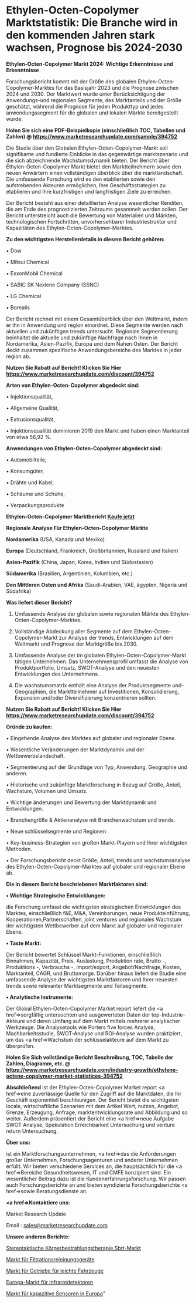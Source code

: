 # Ethylen-Octen-Copolymer Marktstatistik: Die Branche wird in den kommenden Jahren stark wachsen, Prognose bis 2024-2030

<strong>Ethylen-Octen-Copolymer Markt 2024: Wichtige Erkenntnisse und Erkenntnisse</strong>

Forschungsbericht kommt mit der Größe des globalen Ethylen-Octen-Copolymer-Marktes für das Basisjahr 2023 und die Prognose zwischen 2024 und 2030. Der Marktwert wurde unter Berücksichtigung der Anwendungs-und regionalen Segmente, des Marktanteils und der Größe geschätzt, während die Prognose für jeden Produkttyp und jedes anwendungssegment für die globalen und lokalen Märkte bereitgestellt wurde.

<strong>Holen Sie sich eine PDF-Beispielkopie (einschließlich TOC, Tabellen und Zahlen) @
</strong><strong><a href=https://www.marketresearchupdate.com/sample/394752><strong>https://www.marketresearchupdate.com/sample/394752</u></font></a></strong></strong>

Die Studie über den Globalen Ethylen-Octen-Copolymer-Markt soll signifikante und fundierte Einblicke in das gegenwärtige marktszenario und die sich abzeichnende Wachstumsdynamik bieten. Der Bericht über Ethylen-Octen-Copolymer Markt bietet den Marktteilnehmern sowie den neuen Anwärtern einen vollständigen überblick über die marktlandschaft. Die umfassende Forschung wird es den etablierten sowie den aufstrebenden Akteuren ermöglichen, Ihre Geschäftsstrategien zu etablieren und Ihre kurzfristigen und langfristigen Ziele zu erreichen.

Der Bericht besteht aus einer detaillierten Analyse wesentlicher Renditen, die am Ende des prognostizierten Zeitraums gesammelt werden sollen. Der Bericht unterstreicht auch die Bewertung von Materialien und Märkten, technologischen Fortschritten, unvorhersehbarer Industriestruktur und Kapazitäten des Ethylen-Octen-Copolymer-Marktes.

<strong>Zu den wichtigsten Herstellerdetails in diesem Bericht gehören:</strong>

• Dow

• Mitsui Chemical

• ExxonMobil Chemical

• SABIC SK Nexlene Company (SSNC)

• LG Chemical

• Borealis

Der Bericht rechnet mit einem Gesamtüberblick über den Weltmarkt, indem er ihn in Anwendung und region einordnet. Diese Segmente werden nach aktuellen und zukünftigen trends untersucht. Regionale Segmentierung beinhaltet die aktuelle und zukünftige Nachfrage nach Ihnen in Nordamerika, Asien-Pazifik, Europa und dem Nahen Osten. Der Bericht deckt zusammen spezifische Anwendungsbereiche des Marktes in jeder region ab.

<strong>Nutzen Sie Rabatt auf Bericht! Klicken Sie Hier
</strong><strong><a href=https://www.marketresearchupdate.com/discount/394752>https://www.marketresearchupdate.com/discount/394752</b></u></font></strong></a>

<strong>Arten von Ethylen-Octen-Copolymer abgedeckt sind:</strong>

• Injektionsqualität,

• Allgemeine Qualität,

• Extrusionsqualität,

• Injektionsqualität dominieren 2019 den Markt und haben einen Marktanteil von etwa 56,92 %.

<strong>Anwendungen von Ethylen-Octen-Copolymer abgedeckt sind:</strong>

• Automobilteile,

• Konsumgüter,

• Drähte und Kabel,

• Schäume und Schuhe,

• Verpackungsprodukte

<strong>Ethylen-Octen-Copolymer Marktbericht <a href=https://www.marketresearchupdate.com/buynow/394752>Kaufe jetzt</a></strong>

<strong>Regionale Analyse Für Ethylen-Octen-Copolymer Märkte</strong>

<strong>Nordamerika</strong> (USA, Kanada und Mexiko)

<strong>Europa</strong> (Deutschland, Frankreich, Großbritannien, Russland und Italien)

<strong>Asien-Pazifik</strong> (China, Japan, Korea, Indien und Südostasien)

<strong>Südamerika</strong> (Brasilien, Argentinien, Kolumbien, etc.)

<strong>Den Mittleren</strong> <strong>Osten und Afrika</strong> (Saudi-Arabien, VAE, ägypten, Nigeria und Südafrika)

<strong>Was liefert dieser Bericht?</strong>

1. Umfassende Analyse der globalen sowie regionalen Märkte des Ethylen-Octen-Copolymer-Marktes.

2. Vollständige Abdeckung aller Segmente auf dem Ethylen-Octen-Copolymer-Markt zur Analyse der trends, Entwicklungen auf dem Weltmarkt und Prognose der Marktgröße bis 2030.

3. Umfassende Analyse der im globalen Ethylen-Octen-Copolymer-Markt tätigen Unternehmen. Das Unternehmensprofil umfasst die Analyse von Produktportfolio, Umsatz, SWOT-Analyse und den neuesten Entwicklungen des Unternehmens.

4. Die wachstumsmatrix enthält eine Analyse der Produktsegmente und-Geographien, die Marktteilnehmer auf Investitionen, Konsolidierung, Expansion und/oder Diversifizierung konzentrieren sollten.

<strong>Nutzen Sie Rabatt auf Bericht! Klicken Sie Hier
</strong><strong><a href=https://www.marketresearchupdate.com/discount/394752>https://www.marketresearchupdate.com/discount/394752</b></u></font></strong></a>

<strong>Gründe zu kaufen:</strong>

• Eingehende Analyse des Marktes auf globaler und regionaler Ebene.

• Wesentliche Veränderungen der Marktdynamik und der Wettbewerbslandschaft.

• Segmentierung auf der Grundlage von Typ, Anwendung, Geographie und anderen.

• Historische und zukünftige Marktforschung in Bezug auf Größe, Anteil, Wachstum, Volumen und Umsatz.

• Wichtige änderungen und Bewertung der Marktdynamik und Entwicklungen.

• Branchengröße &amp; Aktienanalyse mit Branchenwachstum und trends.

• Neue schlüsselsegmente und Regionen

• Key-business-Strategien von großen Markt-Playern und Ihrer wichtigsten Methoden.

• Der Forschungsbericht deckt Größe, Anteil, trends und wachstumsanalyse des Ethylen-Octen-Copolymer-Marktes auf globaler und regionaler Ebene ab.

<strong>Die in diesem Bericht beschriebenen Marktfaktoren sind:</strong>

<strong>• Wichtige Strategische Entwicklungen:</strong>

die Forschung umfasst die wichtigsten strategischen Entwicklungen des Marktes, einschließlich f&amp;E, M&amp;A, Vereinbarungen, neue Produkteinführung, Kooperationen,Partnerschaften, joint ventures und regionales Wachstum der wichtigsten Wettbewerber auf dem Markt auf globaler und regionaler Ebene.

<strong>• Taste Markt:</strong>

Der Bericht bewertet Schlüssel Markt-Funktionen, einschließlich Einnahmen, Kapazität, Preis, Auslastung, Produktion rate, Brutto -, Produktions -, Verbrauchs -, import/export, Angebot/Nachfrage, Kosten, Marktanteil, CAGR, und Bruttomarge. Darüber hinaus liefert die Studie eine umfassende Analyse der wichtigsten Marktfaktoren und Ihrer neuesten trends sowie relevanter Marktsegmente und Teilsegmente.

<strong>• Analytische Instrumente:</strong>

Der Global Ethylen-Octen-Copolymer Market report liefert die <a href=>sorgf</a>ältig untersuchten und ausgewerteten Daten der top-Industrie-Akteure und deren Umfang auf dem Markt mittels mehrerer analytischer Werkzeuge. Die Analysetools wie Porters five forces Analyse, Machbarkeitsstudie, SWOT-Analyse und ROI-Analyse wurden praktiziert, um das <a href=>Wachstum</a> der schlüsselakteure auf dem Markt zu überprüfen.

<strong>Holen Sie Sich vollständige Bericht Beschreibung, TOC, Tabelle der Zahlen, Diagramm, etc. @ </strong><strong><a href=https://www.marketresearchupdate.com/industry-growth/ethylene-octene-copolymer-market-statistices-394752>https://www.marketresearchupdate.com/industry-growth/ethylene-octene-copolymer-market-statistices-394752</a></font></strong>

<strong>Abschließend</strong> ist der Ethylen-Octen-Copolymer Market report <a href=>eine</a> zuverlässige Quelle für den Zugriff auf die Marktdaten, die Ihr Geschäft exponentiell beschleunigen. Der Bericht bietet die wichtigsten locale, wirtschaftliche Szenarien mit dem Artikel Wert, nutzen, Angebot, Grenze, Erzeugung, Anfrage, marktentwicklungsrate und Abbildung und so weiter. Außerdem präsentiert der Bericht eine <a href=>neue</a> Aufgabe SWOT Analyse, Spekulation Erreichbarkeit Untersuchung und venture return Untersuchung.

<strong>Über uns:</strong>

 ist ein Marktforschungsunternehmen, <a href=>das</a> die Anforderungen großer Unternehmen, Forschungsagenturen und anderer Unternehmen erfüllt. Wir bieten verschiedene Services an, die hauptsächlich für die <a href=>Bereiche</a> Gesundheitswesen, IT und CMFE konzipiert sind. Ein wesentlicher Beitrag dazu ist die Kundenerfahrungsforschung. Wir passen auch Forschungsberichte an und bieten syndizierte Forschungsberichte <a href=>sowie</a> Beratungsdienste an.

<strong><a href=>Kontaktiere uns:</a></strong>

Market Research Update

Email : sales@marketresearchupdate.com

<strong>Unsere anderen Berichte:</strong>

<a href=https://www.linkedin.com/pulse/stereotactic-body-radiation-therapy-sbrt-market-1f>Stereotaktische Körperbestrahlungstherapie Sbrt-Markt</a>

<a href=https://www.linkedin.com/pulse/filtration-purification-equipment-market-size>Markt für Filtrationsreinigungsgeräte</a>

<a href=https://www.linkedin.com/pulse/light-vehicle-transmissions-market-report-2023-top-company>Markt für Getriebe für leichte Fahrzeuge</a>

<a href=https://www.linkedin.com/pulse/europe-infrared-detector-market-2023-2030-growth>Europa-Markt für Infrarotdetektoren</a>

<a href=https://www.linkedin.com/pulse/europe-capacitive-sensors-market-2023-manufacturers-regions>Markt für kapazitive Sensoren in Europa</a>"
